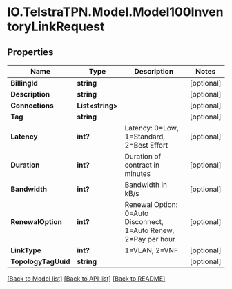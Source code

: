 # IO.TelstraTPN.Model.Model100InventoryLinkRequest
## Properties

Name | Type | Description | Notes
------------ | ------------- | ------------- | -------------
**BillingId** | **string** |  | [optional] 
**Description** | **string** |  | [optional] 
**Connections** | **List&lt;string&gt;** |  | [optional] 
**Tag** | **string** |  | [optional] 
**Latency** | **int?** | Latency: 0&#x3D;Low, 1&#x3D;Standard, 2&#x3D;Best Effort | [optional] 
**Duration** | **int?** | Duration of contract in minutes | [optional] 
**Bandwidth** | **int?** | Bandwidth in kB/s | [optional] 
**RenewalOption** | **int?** | Renewal Option: 0&#x3D;Auto Disconnect, 1&#x3D;Auto Renew, 2&#x3D;Pay per hour | [optional] 
**LinkType** | **int?** | 1&#x3D;VLAN, 2&#x3D;VNF | [optional] 
**TopologyTagUuid** | **string** |  | [optional] 

[[Back to Model list]](../README.md#documentation-for-models) [[Back to API list]](../README.md#documentation-for-api-endpoints) [[Back to README]](../README.md)

